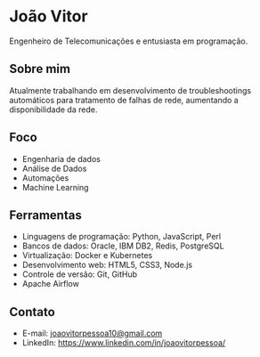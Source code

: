 # João Vitor

Engenheiro de Telecomunicações e entusiasta em programação.

## Sobre mim

Atualmente trabalhando em desenvolvimento de troubleshootings automáticos para tratamento de falhas de rede, aumentando a disponibilidade da rede.

## Foco

- Engenharia de dados
- Análise de Dados
- Automações
- Machine Learning

## Ferramentas

- Linguagens de programação: Python, JavaScript, Perl
- Bancos de dados: Oracle, IBM DB2, Redis, PostgreSQL
- Virtualização: Docker e Kubernetes
- Desenvolvimento web: HTML5, CSS3, Node.js
- Controle de versão: Git, GitHub
- Apache Airflow

## Contato

- E-mail: joaovitorpessoa10@gmail.com
- LinkedIn: https://www.linkedin.com/in/joaovitorpessoa/

